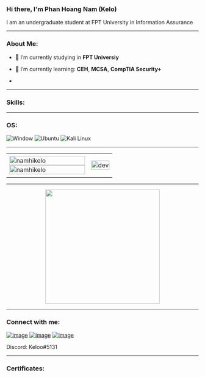 <!-- Intro -->
### Hi there, I'm Phan Hoang Nam  (Kelo)
I am an undergraduate student at FPT University in Information Assurance

<hr>
<h3 align="left"><b>About Me:</b></h3>

- 🌁 I’m currently studying in **FPT Universiy**

- 🌱 I’m currently learning: **CEH**, **MCSA**, **CompTIA Security+**

- 
<hr>
<!-- Skills -->
<h3 align="left">Skills:</h3>
<p align="left">


</p>
<hr>

<!-- OS-->
<h3 align="left">OS:</h3>
<p align="left">
<img src="https://img.shields.io/badge/Windows-0078D6?style=for-the-badge&logo=windows&logoColor=white" alt="Window">
<img src="https://img.shields.io/badge/Ubuntu-E95420?style=for-the-badge&logo=ubuntu&logoColor=white" alt="Ubuntu" /> 
<img src="https://img.shields.io/badge/Kali_Linux-557C94?style=for-the-badge&logo=kali-linux&logoColor=white" alt="Kali Linux">
</p>

<hr>

<table style="width:100%;">
  <tr>
    <td>
      <img src="https://github-readme-stats.vercel.app/api/top-langs/?username=namhikelo&bg_color=FFFFFF00&text_color=179fa3&layout=compact&hide=CSS&langs_count=10&custom_title=Top%20ngôn%20ngữ%20được%20dùng" alt="namhikelo" width="100%"/>
      <img src="https://github-readme-stats.vercel.app/api?username=namhikelo&bg_color=FFFFFF00&text_color=179fa3&show_icons=true&count_private=true&include_all_commits=true&custom_title=Hoạt%20động%20trên%20Github" alt="namhikelo" width="100%"/>
    </td>
    <td>
      <p align="center"> 
        <img src="https://cdn.dribbble.com/users/1059583/screenshots/4171367/coding-freak.gif" alt="dev" width="100%"/>
      </p>
    </td>
  </tr>
</table>

<hr>
<div align="center">
    <img height="300px" src="https://activity-graph.herokuapp.com/graph?username=namhikelo&theme=github"/>
</div>

<hr>
<!-- Connect with me -->
<h3 align="left">Connect with me:</h3>
<div align="left">

[![image](https://img.shields.io/badge/Facebook-1877F2?style=for-the-badge&logo=facebook&logoColor=white)](https://www.facebook.com/namhikelo)
[![image](https://img.shields.io/badge/LinkedIn-0077B5?style=for-the-badge&logo=linkedin&logoColor=white)](https://www.linkedin.com/in/namkelo)
[![image](https://img.shields.io/badge/Gmail-D14836?style=for-the-badge&logo=gmail&logoColor=white)](mailto:namphanhoang20@gmail.com)

Discord: Keloo#5131
</div>

<hr>
<h3 align="left">Certificates:</h3>
<p align="left">

<p align="center">

</p>